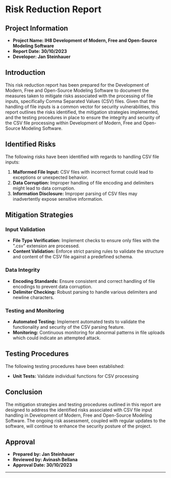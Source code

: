 
# Risk Reduction Report

## Project Information

- **Project Name: IH8 Development of Modern, Free and Open-Source Modeling Software**
- **Report Date: 30/10/2023**
- **Developer: Jan Steinhauer**

## Introduction

This risk reduction report has been prepared for the Development of Modern, Free and Open-Source Modeling Software to document the measures taken to mitigate risks associated with the processing of file inputs, specifically Comma Separated Values (CSV) files. Given that the handling of file inputs is a common vector for security vulnerabilities, this report outlines the risks identified, the mitigation strategies implemented, and the testing procedures in place to ensure the integrity and security of the CSV file processing within Development of Modern, Free and Open-Source Modeling Software.

## Identified Risks

The following risks have been identified with regards to handling CSV file inputs:

1. **Malformed File Input:** CSV files with incorrect format could lead to exceptions or unexpected behavior.
2. **Data Corruption:** Improper handling of file encoding and delimiters might lead to data corruption.
3. **Information Disclosure:** Improper parsing of CSV files may inadvertently expose sensitive information.

## Mitigation Strategies

### Input Validation

- **File Type Verification:** Implement checks to ensure only files with the ".csv" extension are processed.
- **Content Validation:** Enforce strict parsing rules to validate the structure and content of the CSV file against a predefined schema.

### Data Integrity

- **Encoding Standards:** Ensure consistent and correct handling of file encodings to prevent data corruption.
- **Delimiter Checking:** Robust parsing to handle various delimiters and newline characters.

### Testing and Monitoring

- **Automated Testing:** Implement automated tests to validate the functionality and security of the CSV parsing feature.
- **Monitoring:** Continuous monitoring for abnormal patterns in file uploads which could indicate an attempted attack.

## Testing Procedures

The following testing procedures have been established:

- **Unit Tests:** Validate individual functions for CSV processing
  
## Conclusion

The mitigation strategies and testing procedures outlined in this report are designed to address the identified risks associated with CSV file input handling in Development of Modern, Free and Open-Source Modeling Software. The ongoing risk assessment, coupled with regular updates to the software, will continue to enhance the security posture of the project.

## Approval

- **Prepared by: Jan Steinhauer**
- **Reviewed by: Avinash Bellana**   
- **Approval Date: 30/10/2023**  

---
